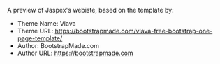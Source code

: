 
A preview of Jaspex's webiste, based on the template by:

* Theme Name: Vlava 
* Theme URL: https://bootstrapmade.com/vlava-free-bootstrap-one-page-template/
* Author: BootstrapMade.com
* Author URL: https://bootstrapmade.com
